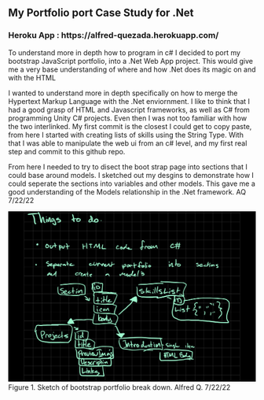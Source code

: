 <h2 >My Portfolio port Case Study for .Net</h2>
<h3>Heroku App : https://alfred-quezada.herokuapp.com/ </h3>

To understand more in depth how to program in c# I decided to port my bootstrap JavaScript portfolio, into a .Net Web App project.
This would give me a very base understanding of where and how .Net does its magic on and with the HTML   

I wanted to understand more in depth specifically on how to merge the Hypertext Markup Language with the .Net enviornment. 
I like to think that I had a good grasp of HTML and Javascript frameworks, as well as C# from programming Unity C# projects. Even then
I was not too familiar with how the two interlinked. My first commit is the closest I could get to copy paste, from here 
I started  with creating lists of skills using the String Type. With that I was able 
to manipulate the web ui from an c# level, and my first real step and commit to this github repo. 

From here I needed to try to disect the boot strap page into sections that I could base around models. I sketched out my desgins
to demonstrate how I could seperate the sections into variables and other models. This gave me a good understanding of the Models 
relationship in the .Net framework. AQ 7/22/22

![Sketch of models and relationships](sketch_of_models_and_relationships.png)
Figure 1. Sketch of bootstrap portfolio break down.  Alfred Q. 7/22/22

